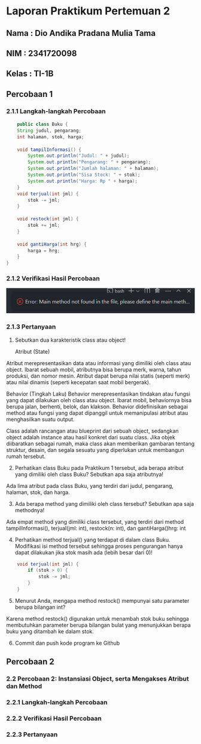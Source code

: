 # Laporan Praktikum Pertemuan 2

## Nama : Dio Andika Pradana Mulia Tama
## NIM : 2341720098
## Kelas : TI-1B

## Percobaan 1

### 2.1.1 Langkah-langkah Percobaan
```java
    public class Buku {
    String judul, pengarang;
    int halaman, stok, harga;

    void tampilInformasi() {
        System.out.println("Judul: " + judul);
        System.out.println("Pengarang: " + pengarang);
        System.out.println("Jumlah halaman: " + halaman);
        System.out.println("Sisa Stock: " + stok);
        System.out.println("Harga: Rp " + harga);
    }
    void terjual(int jml) {
        stok -= jml;
    }

    void restock(int jml) {
        stok += jml;
    }

    void gantiHarga(int hrg) {
        harga = hrg;
    }
}
```


### 2.1.2 Verifikasi Hasil Percobaan
<img src="Screenshot Code/error perc1.png">

### 2.1.3 Pertanyaan
1. Sebutkan dua karakteristik class atau object!<br>
    <p>Atribut (State)
Atribut merepresentasikan data atau informasi yang dimiliki oleh class atau object. Ibarat sebuah mobil, atributnya bisa berupa merk, warna, tahun produksi, dan nomor mesin. Atribut dapat berupa nilai statis (seperti merk) atau nilai dinamis (seperti kecepatan saat mobil bergerak).</p>
    <p>Behavior (Tingkah Laku)
Behavior merepresentasikan tindakan atau fungsi yang dapat dilakukan oleh class atau object. Ibarat mobil, behaviornya bisa berupa jalan, berhenti, belok, dan klakson. Behavior didefinisikan sebagai method atau fungsi yang dapat dipanggil untuk memanipulasi atribut atau menghasilkan suatu output.</p>
    <p> Class adalah rancangan atau blueprint dari sebuah object, sedangkan object adalah instance atau hasil konkret dari suatu class. Jika objek diibaratkan sebagai rumah, maka class akan memberikan gambaran tentang struktur, desain, dan segala sesuatu yang diperlukan untuk membangun rumah tersebut.</p>

2. Perhatikan class Buku pada Praktikum 1 tersebut, ada berapa atribut yang dimiliki oleh class
Buku? Sebutkan apa saja atributnya!
<p>Ada lima atribut pada class Buku, yang terdiri dari judul, pengarang, halaman, stok, dan harga.</p>

3. Ada berapa method yang dimiliki oleh class tersebut? Sebutkan apa saja methodnya!
<p>Ada empat method yang dimiliki class tersebut, yang terdiri dari method tampilInformasi(), terjual(jml: int), restock(n: int), dan gantiHarga()hrg: int</p>

4. Perhatikan method terjual() yang terdapat di dalam class Buku. Modifikasi isi method tersebut
sehingga proses pengurangan hanya dapat dilakukan jika stok masih ada (lebih besar dari 0)!
```java 
    void terjual(int jml) {
        if (stok > 0) {
            stok -= jml;
        }
    }
```
5. Menurut Anda, mengapa method restock() mempunyai satu parameter berupa bilangan int?
<p>Karena method restock() digunakan untuk menambah stok buku sehingga membutuhkan parameter berupa bilangan bulat yang menunjukkan berapa buku yang ditambah ke dalam stok.</p>

6. Commit dan push kode program ke Github

## Percobaan 2

### 2.2 Percobaan 2: Instansiasi Object, serta Mengakses Atribut dan Method

### 2.2.1 Langkah-langkah Percobaan

### 2.2.2 Verifikasi Hasil Percobaan

### 2.2.3 Pertanyaan